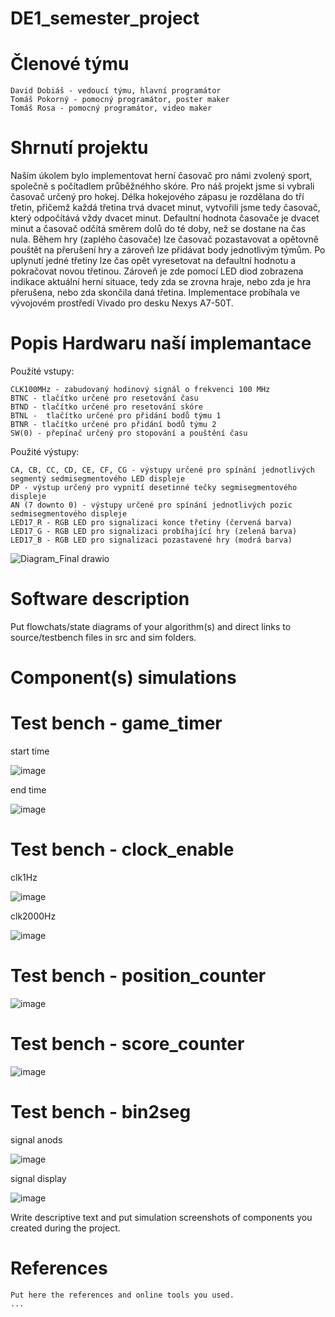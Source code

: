 # DE1_semester_project
# Členové týmu

    David Dobiáš - vedoucí týmu, hlavní programátor
    Tomáš Pokorný - pomocný programátor, poster maker
    Tomáš Rosa - pomocný programátor, video maker

# Shrnutí projektu

Naším úkolem bylo implementovat herní časovač pro námi zvolený sport, společně s počítadlem průběžnéhho skóre. Pro náš projekt jsme si vybrali časovač určený pro hokej. Délka hokejového zápasu je rozdělana do tří třetin, přičemž každá třetina trvá dvacet minut, vytvořili jsme tedy časovač, který odpočítává vždy dvacet minut. Defaultní hodnota časovače je dvacet minut a časovač odčítá směrem dolů do té doby, než se dostane na čas nula. Během hry (zaplého časovače) lze časovač pozastavovat a opětovně pouštět na přerušení hry a zároveň lze přidávat body jednotlivým týmům. Po uplynutí jedné třetiny lze čas opět vyresetovat na defaultní hodnotu a pokračovat novou třetinou. Zároveň je zde pomocí LED diod zobrazena indikace aktuální herní situace, tedy zda se zrovna hraje, nebo zda je hra přerušena, nebo zda skončila daná třetina. Implementace probíhala ve vývojovém prostředí Vivado pro desku Nexys A7-50T.

# Popis Hardwaru naší implemantace

Použíté vstupy:

    CLK100MHz - zabudovaný hodinový signál o frekvenci 100 MHz
    BTNC - tlačítko určené pro resetování času
    BTND - tlačítko určené pro resetování skóre
    BTNL -  tlačítko určené pro přidání bodů týmu 1
    BTNR - tlačítko určené pro přidání bodů týmu 2
    SW(0) - přepínač určený pro stopování a pouštění času

Použité výstupy:

    CA, CB, CC, CD, CE, CF, CG - výstupy určené pro spínání jednotlivých segmentý sedmisegmentového LED displeje
    DP - výstup určený pro vypnití desetinné tečky segmisegmentového displeje
    AN (7 downto 0) - výstupy určené pro spínání jednotlivých pozic sedmisegmentového displeje
    LED17_R - RGB LED pro signalizaci konce třetiny (červená barva)
    LED17_G - RGB LED pro signalizaci probíhající hry (zelená barva)
    LED17_B - RGB LED pro signalizaci pozastavené hry (modrá barva)

![Diagram_Final drawio](https://github.com/user-attachments/assets/187ea8ff-6f10-46ee-aa2e-ab74308ccea0)


# Software description

Put flowchats/state diagrams of your algorithm(s) and direct links to source/testbench files in src and sim folders.
# Component(s) simulations


# Test bench - game_timer

start time

![image](https://github.com/user-attachments/assets/2b1d12e3-590c-4a23-9931-89833953fc49)


end time

![image](https://github.com/user-attachments/assets/8cc6134e-7f44-4e99-8ee8-7297b065fa0e)

# Test bench - clock_enable

clk1Hz

![image](https://github.com/user-attachments/assets/a5dc51df-c666-4ca1-ad01-afa8176fc6c2)

clk2000Hz

![image](https://github.com/user-attachments/assets/04c009b0-687f-4153-8ea1-8267460569d4)


# Test bench - position_counter

![image](https://github.com/user-attachments/assets/fbb1e923-d7d1-4511-851b-5ef3be76bf25)

# Test bench - score_counter

![image](https://github.com/user-attachments/assets/bd5bb028-3f0f-49eb-b3fe-aa30441edbc4)

# Test bench - bin2seg

signal anods

![image](https://github.com/user-attachments/assets/06ac7403-d577-4ee3-9759-d6fe19150125)

signal display

![image](https://github.com/user-attachments/assets/14581442-afed-4af6-96d1-129429118d39)








Write descriptive text and put simulation screenshots of components you created during the project.
# References

    Put here the references and online tools you used.
    ...
